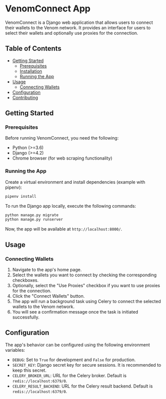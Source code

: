 # VenomConnect App

VenomConnect is a Django web application that allows users to connect their wallets to the Venom network. It provides an interface for users to select their wallets and optionally use proxies for the connection.

## Table of Contents

- [Getting Started](#getting-started)
  - [Prerequisites](#prerequisites)
  - [Installation](#installation)
  - [Running the App](#running-the-app)
- [Usage](#usage)
  - [Connecting Wallets](#connecting-wallets)
- [Configuration](#configuration)
- [Contributing](#contributing)

## Getting Started

### Prerequisites

Before running VenomConnect, you need the following:

- Python (>=3.6)
- Django (>=4.2)
- Chrome browser (for web scraping functionality)

### Running the App

Create a virtual environment and install dependencies (example with pipenv):  

```bash
pipenv install
```

To run the Django app locally, execute the following commands:

```bash
python manage.py migrate
python manage.py runserver
```

Now, the app will be available at `http://localhost:8000/`.

## Usage

### Connecting Wallets

1. Navigate to the app's home page.
2. Select the wallets you want to connect by checking the corresponding checkboxes.
3. Optionally, select the "Use Proxies" checkbox if you want to use proxies for the connection.
4. Click the "Connect Wallets" button.
5. The app will run a background task using Celery to connect the selected wallets to the Venom network.
6. You will see a confirmation message once the task is initiated successfully.

## Configuration

The app's behavior can be configured using the following environment variables:

- `DEBUG`: Set to `True` for development and `False` for production.
- `SECRET_KEY`: Django secret key for secure sessions. It is recommended to keep this secret.
- `CELERY_BROKER_URL`: URL for the Celery broker. Default is `redis://localhost:6379/0`.
- `CELERY_RESULT_BACKEND`: URL for the Celery result backend. Default is `redis://localhost:6379/0`.